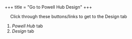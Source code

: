 +++
title = "Go to Powell Hub Design"
+++

&emsp; Click through these buttons/links to get to the Design tab

1. *Powell Hub* tab
2. *Design* tab
